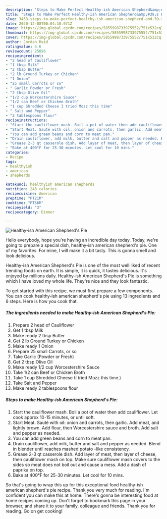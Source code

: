 ```yaml
---
description: "Steps to Make Perfect Healthy-ish American Shepherd&amp;#39;s Pie"
title: "Steps to Make Perfect Healthy-ish American Shepherd&amp;#39;s Pie"
slug: 3433-steps-to-make-perfect-healthy-ish-american-shepherd-and-39-s-pie
date: 2020-12-08T00:04:10.971Z
image: https://img-global.cpcdn.com/recipes/5855998733975552/751x532cq70/healthy-ish-american-shepherds-pie-recipe-main-photo.jpg
thumbnail: https://img-global.cpcdn.com/recipes/5855998733975552/751x532cq70/healthy-ish-american-shepherds-pie-recipe-main-photo.jpg
cover: https://img-global.cpcdn.com/recipes/5855998733975552/751x532cq70/healthy-ish-american-shepherds-pie-recipe-main-photo.jpg
author: Jordan Reid
ratingvalue: 4.6
reviewcount: 25896
recipeingredient:
- "2 head of Cauliflower"
- "1 tbsp Milk"
- "2 tbsp Butter"
- "2 lb Ground Turkey or Chicken"
- "1 Onion"
- "25 small Carrots or so"
- " Garlic Powder or Fresh"
- "2 tbsp Olive Oil"
- "1/2 cup Worcestershire Sauce"
- "1/2 can Beef or Chicken Broth"
- "1 cup Shredded Cheese I tried Mozz this time"
- " Salt and Pepper"
- "2 tablespoons flour"
recipeinstructions:
- "Start the cauliflower mash. Boil a pot of water then add cauliflower. Let cook approx 10-15 minutes, or until soft."
- "Start Meat. Sauté with oil: onion and carrots, then garlic. Add meat, and lightly brown. Add flour, then Worcestershire sauce and broth. Add salt and pepper as needed."
- "You can add green beans and corn to meat pan."
- "Drain cauliflower, add milk, butter and salt and pepper as needed. Blend in blender until reaches mashed potato -like consistency."
- "Grease 2-3 qt casserole dish. Add layer of meat, then layer of cheese, then cauliflower mash on top. Make sure cauliflower mash covers to the sides so meat does not boil out and cause a mess. Add a dash of paprika on top."
- "Bake at 400°F for 25-30 minutes. Let cool for 10 mins."
categories:
- Recipe
tags:
- healthyish
- american
- shepherds

katakunci: healthyish american shepherds 
nutrition: 243 calories
recipecuisine: American
preptime: "PT21M"
cooktime: "PT56M"
recipeyield: "3"
recipecategory: Dinner

---
```



![Healthy-ish American Shepherd&#39;s Pie](https://img-global.cpcdn.com/recipes/5855998733975552/751x532cq70/healthy-ish-american-shepherds-pie-recipe-main-photo.jpg)

Hello everybody, hope you're having an incredible day today. Today, we're going to prepare a special dish, healthy-ish american shepherd&#39;s pie. One of my favorites. For mine, I will make it a bit tasty. This is gonna smell and look delicious.

Healthy-ish American Shepherd&#39;s Pie is one of the most well liked of recent trending foods on earth. It is simple, it is quick, it tastes delicious. It's enjoyed by millions daily. Healthy-ish American Shepherd&#39;s Pie is something which I have loved my whole life. They're nice and they look fantastic.




To get started with this recipe, we must first prepare a few components. You can cook healthy-ish american shepherd&#39;s pie using 13 ingredients and 6 steps. Here is how you cook that.

<!--inarticleads1-->

##### The ingredients needed to make Healthy-ish American Shepherd&#39;s Pie:

1. Prepare 2 head of Cauliflower
1. Get 1 tbsp Milk
1. Make ready 2 tbsp Butter
1. Get 2 lb Ground Turkey or Chicken
1. Make ready 1 Onion
1. Prepare 25 small Carrots, or so
1. Take  Garlic (Powder or Fresh)
1. Get 2 tbsp Olive Oil
1. Make ready 1/2 cup Worcestershire Sauce
1. Take 1/2 can Beef or Chicken Broth
1. Take 1 cup Shredded Cheese (I tried Mozz this time.)
1. Take  Salt and Pepper
1. Make ready 2 tablespoons flour




<!--inarticleads2-->

##### Steps to make Healthy-ish American Shepherd&#39;s Pie:

1. Start the cauliflower mash. Boil a pot of water then add cauliflower. Let cook approx 10-15 minutes, or until soft.
1. Start Meat. Sauté with oil: onion and carrots, then garlic. Add meat, and lightly brown. Add flour, then Worcestershire sauce and broth. Add salt and pepper as needed.
1. You can add green beans and corn to meat pan.
1. Drain cauliflower, add milk, butter and salt and pepper as needed. Blend in blender until reaches mashed potato -like consistency.
1. Grease 2-3 qt casserole dish. Add layer of meat, then layer of cheese, then cauliflower mash on top. Make sure cauliflower mash covers to the sides so meat does not boil out and cause a mess. Add a dash of paprika on top.
1. Bake at 400°F for 25-30 minutes. Let cool for 10 mins.




So that's going to wrap this up for this exceptional food healthy-ish american shepherd&#39;s pie recipe. Thank you very much for reading. I'm confident you can make this at home. There's gonna be interesting food at home recipes coming up. Don't forget to bookmark this page in your browser, and share it to your family, colleague and friends. Thank you for reading. Go on get cooking!
